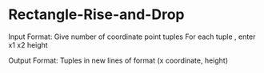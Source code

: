# Rectangle-Rise-and-Drop

Input Format: Give number of coordinate point tuples
For each tuple , enter x1 x2 height

Output Format:
Tuples in new lines of format (x coordinate, height)
